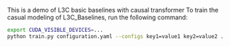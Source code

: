 This is a demo of L3C basic baselines with causal transformer
To train the casual modeling of L3C_Baselines, run the following command: 
```bash
export CUDA_VISIBLE_DEVICES=...
python train.py configuration.yaml --configs key1=value1 key2=value2 ...
```
